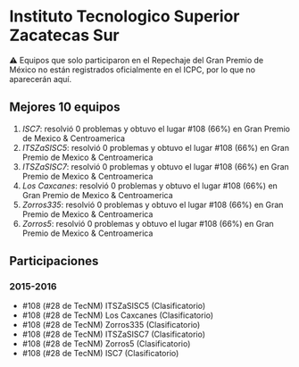 # Instituto Tecnologico Superior Zacatecas Sur

:warning: Equipos que solo participaron en el Repechaje del Gran Premio de México no están registrados oficialmente en el ICPC, por lo que no aparecerán aquí.

## Mejores 10 equipos

1. _ISC7_: resolvió 0 problemas y obtuvo el lugar #108 (66%) en Gran Premio de Mexico & Centroamerica
1. _ITSZaSISC5_: resolvió 0 problemas y obtuvo el lugar #108 (66%) en Gran Premio de Mexico & Centroamerica
1. _ITSZaSISC7_: resolvió 0 problemas y obtuvo el lugar #108 (66%) en Gran Premio de Mexico & Centroamerica
1. _Los Caxcanes_: resolvió 0 problemas y obtuvo el lugar #108 (66%) en Gran Premio de Mexico & Centroamerica
1. _Zorros335_: resolvió 0 problemas y obtuvo el lugar #108 (66%) en Gran Premio de Mexico & Centroamerica
1. _Zorros5_: resolvió 0 problemas y obtuvo el lugar #108 (66%) en Gran Premio de Mexico & Centroamerica

## Participaciones

### 2015-2016

- #108 (#28 de TecNM) ITSZaSISC5 (Clasificatorio)
- #108 (#28 de TecNM) Los Caxcanes (Clasificatorio)
- #108 (#28 de TecNM) Zorros335 (Clasificatorio)
- #108 (#28 de TecNM) ITSZaSISC7 (Clasificatorio)
- #108 (#28 de TecNM) Zorros5 (Clasificatorio)
- #108 (#28 de TecNM) ISC7 (Clasificatorio)



